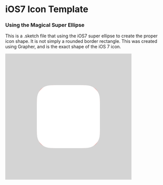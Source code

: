 iOS7 Icon Template
===================
### Using the Magical Super Ellipse

This is a .sketch file that using the iOS7 super ellipse to create the proper icon shape. It is not simply a rounded border rectangle. This was created using Grapher, and is the exact shape of the iOS 7 icon.

![](/img/the%20difference.png)



